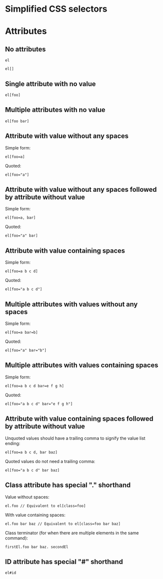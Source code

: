 # Simplified CSS selectors

# Attributes

## No attributes

`el`

`el[]`

## Single attribute with no value

`el[foo]`

## Multiple attributes with no value

`el[foo bar]`

## Attribute with value without any spaces

Simple form:

`el[foo=a]`

Quoted:

`el[foo="a"]`

## Attribute with value without any spaces followed by attribute without value

Simple form:

`el[foo=a, bar]`

Quoted:

`el[foo="a" bar]`

## Attribute with value containing spaces

Simple form:

`el[foo=a b c d]`

Quoted:

`el[foo="a b c d"]`

## Multiple attributes with values without any spaces

Simple form:

`el[foo=a bar=b]`

Quoted:

`el[foo="a" bar="b"]`

## Multiple attributes with values containing spaces

Simple form:

`el[foo=a b c d bar=e f g h]`

Quoted:

`el[foo="a b c d" bar="e f g h"]`

## Attribute with value containing spaces followed by attribute without value

Unquoted values should have a trailing comma to signify the value list ending:

`el[foo=a b c d, bar baz]`

Quoted values do not need a trailing comma:

`el[foo="a b c d" bar baz]`

## Class attribute has special "." shorthand

Value without spaces:

`el.foo // Equivalent to el[class=foo]`

With value containing spaces:

`el.foo bar baz // Equivalent to el[class=foo bar baz]`

Class terminator (for when there are multiple elements in the same command):

`firstEl.foo bar baz. secondEl`

## ID attribute has special "#" shorthand

`el#id`